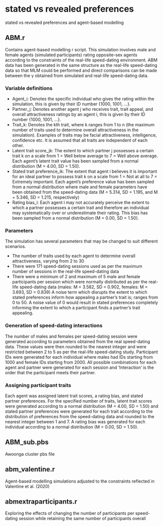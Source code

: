 # stated vs revealed preferences
stated vs revealed preferences and agent-based modelling

## ABM.r
Contains agent-based modelling r script. This simulation involves male and female agents (simulated participants) rating opposite-sex agents according to the constraints of the real-life speed-dating environment. ABM data has been generated in the same structure as the real-life speed-dating data so that MLM could be performed and direct comparisons can be made between the γ obtained from simulated and real-life speed-dating data.
### Variable definitions
* Agent_i: Denotes the specific individual who gives the rating within the simulation, this is given by their ID number {1000, 1001, …}.
* Partner_j: Denotes another agent j who receives trait, trait appeal, and overall attractiveness ratings by an agent i, this is given by their ID number {1000, 1001, …}.
* Trait_k: Denotes the kth trait, where k ranges from 1 to n (the maximum number of traits used to determine overall attractiveness in the simulation). Examples of traits may be facial attractiveness, intelligence, confidence etc. It is assumed that all traits are independent of each other. 
* Latent trait score_jk: The extent to which partner j possesses a certain trait k on a scale from 1 = Well below average to 7 = Well above average. Each agent’s latent trait value has been sampled from a normal distribution (M = 4.00, SD = 1.50).
* Stated trait preference_ik: The extent that agent i believes it is important for an ideal partner to possess trait k on a scale from 1 = Not at all to 7 = Extremely important. Each agent’s preference value has been sampled from a normal distribution where male and female parameters have been obtained from the speed-dating data (M = 5.314, SD = 1.195, and M = 5.346, SD = 1.215, respectively)
* Rating bias_i: Each agent i may not accurately perceive the extent to which a partner possesses a certain trait and therefore an individual may systematically over or underestimate their rating. This bias has been sampled from a normal distribution (M = 0.00, SD = 1.50).

### Parameters
The simulation has several parameters that may be changed to suit different scenarios.
* The number of traits used by each agent to determine overall attractiveness, varying from 2 to 30 
* There were 171 speed-dating sessions used as per the maximum number of sessions in the real-life speed-dating data
* There were a minimum of 2 and maximum of 5 male and female participants per session which were normally distributed as per the real-life speed-dating data (males: M = 3.582, SD = 0.902, females: M = 3.693, SD = 0.839) 
A noise term which disrupts the extent to which stated preferences inform how appealing a partner’s trait is; ranges from 0 to 50. A noise value of 0 would result in stated preferences completely informing the extent to which a participant finds a partner’s trait appealing.
### Generation of speed-dating interactions
The number of males and females per speed-dating session were generated according to parameters obtained from the real speed-dating data. These values were then rounded to the nearest integer and were restricted between 2 to 5 as per the real-life speed-dating study. Participant IDs were generated for each individual where males had IDs starting from 1000 and female IDs starting from 2000. All possible combinations for each agent and partner were generated for each session and ‘Interaction’ is the order that the participant meets their partner.
### Assigning participant traits
Each agent was assigned latent trait scores, a rating bias, and stated partner preferences. For the specified number of traits, latent trait scores were generated according to a normal distribution (M = 4.00, SD = 1.50) and stated partner preferences were generated for each trait according to the distribution of preferences from the speed-dating data and rounded to the nearest integer between 1 and 7. A rating bias was generated for each individual according to a normal distribution (M = 0.00, SD = 1.50). 

## ABM_sub.pbs
Awoonga cluster pbs file

## abm_valentine.r
Agent-based modelling simulations adjusted to the constraints reflected in Valentine et al. (2020)

## abmextraparticipants.r
Exploring the effects of changing the number of participants per speed-dating session while retaining the same number of participants overall
